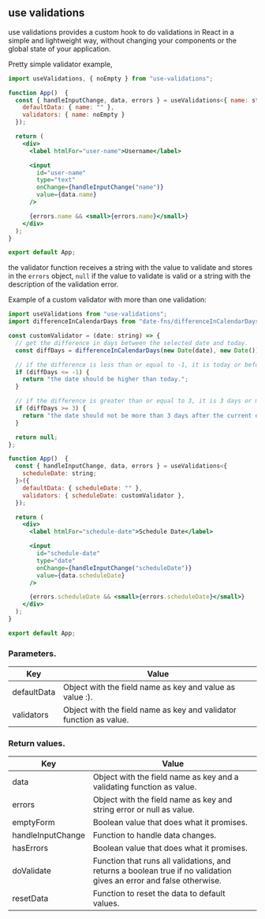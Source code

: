 ## use validations

use validations provides a custom hook to do validations in React in a simple and lightweight way, without changing your components or the global state of your application. 

Pretty simple validator example,

```jsx
import useValidations, { noEmpty } from "use-validations";

function App()  {
  const { handleInputChange, data, errors } = useValidations<{ name: string }>({
    defaultData: { name: "" },
    validators: { name: noEmpty }
  });

  return (
    <div>
      <label htmlFor="user-name">Username</label>

      <input
        id="user-name"
        type="text"
        onChange={handleInputChange("name")}
        value={data.name}
      />

      {errors.name && <small>{errors.name}</small>}
    </div>
  );
}

export default App;
```

the validator function receives a string with the value to validate and stores in the `errors` object, `null` if the value to validate is valid or a string with the description of the validation error.

Example of a custom validator with more than one validation:

```jsx
import useValidations from "use-validations";
import differenceInCalendarDays from "date-fns/differenceInCalendarDays";

const customValidator = (date: string) => {
  // get the difference in days between the selected date and today.
  const diffDays = differenceInCalendarDays(new Date(date), new Date());

  // if the difference is less than or equal to -1, it is today or before today.
  if (diffDays <= -1) {
    return "the date should be higher than today.";
  }

  // if the difference is greater than or equal to 3, it is 3 days or more in the future.
  if (diffDays >= 3) {
    return "the date should not be more than 3 days after the current date.";
  }

  return null;
};

function App()  {
  const { handleInputChange, data, errors } = useValidations<{
    scheduleDate: string;
  }>({
    defaultData: { scheduleDate: "" },
    validators: { scheduleDate: customValidator },
  });

  return (
    <div>
      <label htmlFor="schedule-date">Schedule Date</label>

      <input
        id="schedule-date"
        type="date"
        onChange={handleInputChange("scheduleDate")}
        value={data.scheduleDate}
      />

      {errors.scheduleDate && <small>{errors.scheduleDate}</small>}
    </div>
  );
}

export default App;
```

### Parameters.

| Key               | Value                                                               |
| ------------------|---------------------------------------------------------------------|
| defaultData       | Object with the field name as key and value as value :).            |
| validators        | Object with the field name as key and validator function as value.  |

### Return values.

| Key               | Value                                                                                                               |
| ------------------|-------------------------------------------------------------------------------------------------------------------- |
| data              | Object with the field name as key and a validating function as value.                                               |
| errors            | Object with the field name as key and string error or null as value.                                                |
| emptyForm         | Boolean value that does what it promises.                                                                           |
| handleInputChange | Function to handle data changes.                                                                                    |
| hasErrors         | Boolean value that does what it promises.                                                                           |
| doValidate        | Function that runs all validations, and returns a boolean true if no validation gives an error and false otherwise. |
| resetData         | Function to reset the data to default values.                                                                       |
